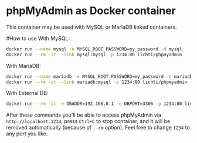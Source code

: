 # phpMyAdmin as Docker container
This container may be used with MySQL or MariaDB linked containers.

#How to use
With MySQL:
```bash
docker run --name mysql -e MYSQL_ROOT_PASSWORD=my_password -d mysql
docker run --rm -it --link mysql:mysql -p 1234:80 lichti/phpmyadmin
```

With MariaDB:
```bash
docker run --name mariadb -e MYSQL_ROOT_PASSWORD=my_password -d mariadb
docker run --rm -it --link mariadb:mysql -p 1234:80 lichti/phpmyadmin
```

With External DB:
```bash
docker run --rm -it -e DBADDR=192.168.0.1 -e DBPORT=3306 -p 1234:80 lichti/phpmyadmin
```


After these commands you'll be able to access phpMyAdmin via `http://localhost:1234`, press `Ctrl+C` to stop container, and it will be removed automatically (because of `--rm` option). Feel free to change `1234` to any port you like.
